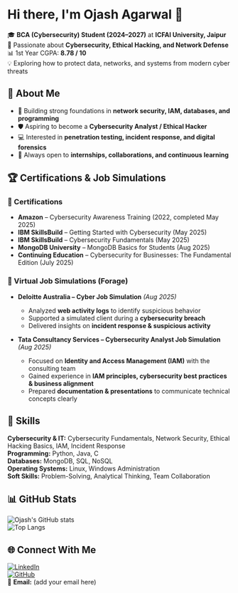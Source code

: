 # Hi there, I'm Ojash Agarwal 👋  

🎓 **BCA (Cybersecurity) Student (2024–2027)** at **ICFAI University, Jaipur**  
🔐 Passionate about **Cybersecurity, Ethical Hacking, and Network Defense**  
📊 1st Year CGPA: **8.78 / 10**  
💡 Exploring how to protect data, networks, and systems from modern cyber threats  


## 🚀 About Me  
- 📖 Building strong foundations in **network security, IAM, databases, and programming**  
- 🛡️ Aspiring to become a **Cybersecurity Analyst / Ethical Hacker**  
- 💻 Interested in **penetration testing, incident response, and digital forensics**  
- 🤝 Always open to **internships, collaborations, and continuous learning**  


## 🏆 Certifications & Job Simulations  

### 📜 Certifications  
- **Amazon** – Cybersecurity Awareness Training (2022, completed May 2025)  
- **IBM SkillsBuild** – Getting Started with Cybersecurity (May 2025)  
- **IBM SkillsBuild** – Cybersecurity Fundamentals (May 2025)  
- **MongoDB University** – MongoDB Basics for Students (Aug 2025)  
- **Continuing Education** – Cybersecurity for Businesses: The Fundamental Edition (July 2025)  

### 💼 Virtual Job Simulations (Forage)  
- **Deloitte Australia – Cyber Job Simulation** *(Aug 2025)*  
  - Analyzed **web activity logs** to identify suspicious behavior  
  - Supported a simulated client during a **cybersecurity breach**  
  - Delivered insights on **incident response & suspicious activity**  

- **Tata Consultancy Services – Cybersecurity Analyst Job Simulation** *(Aug 2025)*  
  - Focused on **Identity and Access Management (IAM)** with the consulting team  
  - Gained experience in **IAM principles, cybersecurity best practices & business alignment**  
  - Prepared **documentation & presentations** to communicate technical concepts clearly  


## 🧰 Skills  
**Cybersecurity & IT:** Cybersecurity Fundamentals, Network Security, Ethical Hacking Basics, IAM, Incident Response  
**Programming:** Python, Java, C  
**Databases:** MongoDB, SQL, NoSQL  
**Operating Systems:** Linux, Windows Administration  
**Soft Skills:** Problem-Solving, Analytical Thinking, Team Collaboration  


## 📊 GitHub Stats  
![Ojash's GitHub stats](https://github-readme-stats.vercel.app/api?username=OjashAgarwal&show_icons=true&theme=tokyonight)  
![Top Langs](https://github-readme-stats.vercel.app/api/top-langs/?username=OjashAgarwal&layout=compact&theme=tokyonight)  


## 🌐 Connect With Me  
[![LinkedIn](https://img.shields.io/badge/LinkedIn-0077B5?style=for-the-badge&logo=linkedin&logoColor=white)](https://www.linkedin.com/in/ojash-agarwal-b5aa95329)  
[![GitHub](https://img.shields.io/badge/GitHub-100000?style=for-the-badge&logo=github&logoColor=white)](https://github.com/OjashAgarwal)  
📧 **Email:** (add your email here)  
